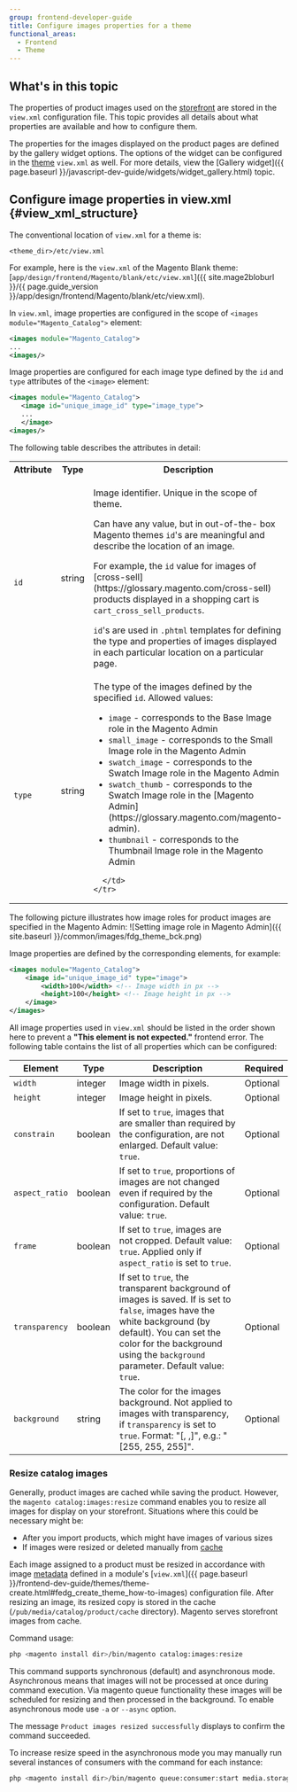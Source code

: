 ```yaml
---
group: frontend-developer-guide
title: Configure images properties for a theme
functional_areas:
  - Frontend
  - Theme
---
```


## What's in this topic

The properties of product images used on the [storefront](https://glossary.magento.com/storefront) are stored in the `view.xml` configuration file. This topic provides all details about what properties are available and how to configure them.

The properties for the images displayed on the product pages are defined by the gallery widget options. The options of the widget can be configured in the [theme](https://glossary.magento.com/theme) `view.xml` as well. For more details, view the [Gallery widget]({{ page.baseurl }}/javascript-dev-guide/widgets/widget_gallery.html) topic.

## Configure image properties in view.xml {#view_xml_structure}

The conventional location of `view.xml` for a theme is:

```text
<theme_dir>/etc/view.xml
```

For example, here is the `view.xml` of the Magento Blank theme: [`app/design/frontend/Magento/blank/etc/view.xml`]({{ site.mage2bloburl }}/{{ page.guide_version }}/app/design/frontend/Magento/blank/etc/view.xml).

In `view.xml`, image properties are configured in the scope of `<images module="Magento_Catalog">` element:

```xml
<images module="Magento_Catalog">
...
<images/>
```

Image properties are configured for each image type defined by the `id` and `type` attributes of the `<image>` element:

```xml
<images module="Magento_Catalog">
   <image id="unique_image_id" type="image_type">
   ...
   </image>
<images/>
```

The following table describes the attributes in detail:
<table>
  <tbody>
    <tr>
      <th>Attribute</th>
      <th>Type</th>
      <th>Description</th>
    </tr>
    <tr>
      <td>
        <code>
          id
        </code>
      </td>
      <td>
        string
      </td>
      <td>
        <p>Image identifier. Unique in the scope of theme.</p> <p>
Can have any value, but in out-of-the- box Magento themes <code>id</code>'s are meaningful and describe the location of an image.</p><p> For example, the <code>id</code> value for images of [cross-sell](https://glossary.magento.com/cross-sell) products displayed in a shopping cart is <code>cart_cross_sell_products</code>.</p> <p><code>id</code>'s are used in <code>.phtml</code> templates for defining the type and properties of images displayed in each particular location on a particular page.</p>
      </td>
    </tr>
    <tr>
      <td>
        <code>
          type
        </code>
      </td>
      <td>
        string
      </td>
      <td>
        The type of the images defined by the specified <code>id</code>. Allowed values:
        <ul>
        <li><code>image</code> - corresponds to the Base Image role in the Magento Admin</li>
        <li><code>small_image</code> - corresponds to the Small Image role in the Magento Admin</li>
        <li><code>swatch_image</code> - corresponds to the Swatch Image role in the Magento Admin</li>
        <li><code>swatch_thumb</code> - corresponds to the Swatch Image role in the [Magento Admin](https://glossary.magento.com/magento-admin).</li>
        <li><code>thumbnail</code> - corresponds to the Thumbnail Image role in the Magento Admin</li>
        </ul>

      </td>
    </tr>
</tbody>
</table>

The following picture illustrates how image roles for product images are specified in the Magento Admin:
![Setting image role in Magento Admin]({{ site.baseurl }}/common/images/fdg_theme_bck.png)

Image properties are defined by the corresponding elements, for example:

```xml
<images module="Magento_Catalog">
    <image id="unique_image_id" type="image">
        <width>100</width> <!-- Image width in px -->
        <height>100</height> <!-- Image height in px -->
    </image>
</images>
```

All image properties used in `view.xml` should be listed in the order shown here to prevent a **"This element is not expected."** frontend error. The following table contains the list of all properties which can be configured:

| Element | Type | Description | Required |
| --- | --- | --- | --- |
| `width` | integer | Image width in pixels. | Optional |
| `height` | integer | Image height in pixels. | Optional |
| `constrain` | boolean | If set to `true`, images that are smaller than required by the configuration, are not enlarged. Default value: `true`. | Optional |
| `aspect_ratio` | boolean | If set to `true`, proportions of images are not changed even if required by the configuration. Default value: `true`. | Optional |
| `frame` | boolean | If set to `true`, images are not cropped. Default value: `true`. Applied only if `aspect_ratio` is set to `true`. | Optional |
| `transparency` | boolean | If set to `true`, the transparent background of images is saved. If is set to `false`, images have the white background (by default). You can set the color for the background using the `background` parameter. Default value: `true`. | Optional |
| `background` | string | The color for the images background. Not applied to images with transparency, if `transparency` is set to `true`. Format: "[, ,]", e.g.: "[255, 255, 255]". | Optional |

### Resize catalog images

Generally, product images are cached while saving the product. However, the `magento catalog:images:resize` command enables you to resize all images for display on your storefront. Situations where this could be necessary might be:

*  After you import products, which might have images of various sizes
*  If images were resized or deleted manually from [cache](https://glossary.magento.com/cache)

Each image assigned to a product must be resized in accordance with image [metadata](https://glossary.magento.com/metadata) defined in a module's [`view.xml`]({{ page.baseurl }}/frontend-dev-guide/themes/theme-create.html#fedg_create_theme_how-to-images) configuration file. After resizing an image, its resized copy is stored in the cache (`/pub/media/catalog/product/cache` directory). Magento serves storefront images from cache.

Command usage:

```bash
php <magento install dir>/bin/magento catalog:images:resize
```

This command supports synchronous (default) and asynchronous mode.  Asynchronous means that images will not be processed at once during command execution. Via magento queue functionality these images will be scheduled for resizing and then processed in the background. To enable asynchronous mode use `-a` or `--async` option.

The message `Product images resized successfully` displays to confirm the command succeeded.

To increase resize speed in the asynchronous mode you may manually run several instances of consumers with the command for each instance:

```bash
php <magento install dir>/bin/magento queue:consumer:start media.storage.catalog.image.resize
```

